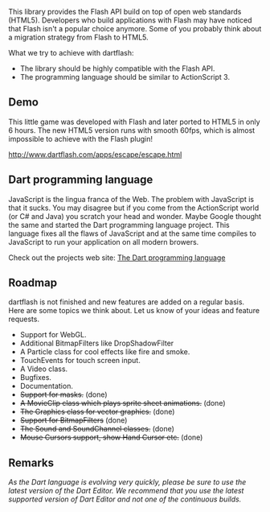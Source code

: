 This library provides the Flash API build on top of open web standards (HTML5). Developers who build applications with Flash may have noticed that Flash isn't a popular choice anymore. Some of you probably think about a migration strategy from Flash to HTML5. 

What we try to achieve with dartflash:
* The library should be highly compatible with the Flash API.
* The programming language should be similar to ActionScript 3.

## Demo

This little game was developed with Flash and later ported to HTML5 in only 6 hours. The new HTML5 version runs with smooth 60fps, which is almost impossible to achieve with the Flash plugin!

<http://www.dartflash.com/apps/escape/escape.html>

## Dart programming language

JavaScript is the lingua franca of the Web. The problem with JavaScript is that it sucks. You may disagree but if you come from the ActionScript world (or C# and Java) you scratch your head and wonder. Maybe Google thought the same and started the Dart programming language project. This language fixes all the flaws of JavaScript and at the same time compiles to JavaScript to run your application on all modern browers.

Check out the projects web site: [The Dart programming language](http://www.dartlang.org)

## Roadmap

dartflash is not finished and new features are added on a regular basis. Here are some topics we think about. Let us know of your ideas and feature requests.

* Support for WebGL.
* Additional BitmapFilters like DropShadowFilter
* A Particle class for cool effects like fire and smoke.
* TouchEvents for touch screen input.
* A Video class.
* Bugfixes.
* Documentation.
* ~~Support for masks.~~ (done)
* ~~A MovieClip class which plays sprite sheet animations.~~ (done)
* ~~The Graphics class for vector graphics.~~ (done)
* ~~Support for BitmapFilters~~ (done)
* ~~The Sound and SoundChannel classes.~~ (done)
* ~~Mouse Cursors support, show Hand Cursor etc.~~ (done)

## Remarks

_As the Dart language is evolving very quickly, please be sure to use the latest version of the Dart Editor. We recommend that you use the latest supported version of Dart Editor and not one of the continuous builds._